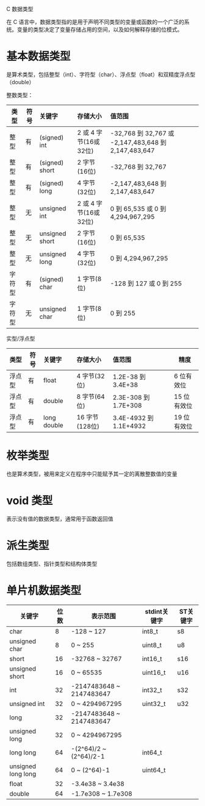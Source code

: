 C 数据类型

在 C 语言中，数据类型指的是用于声明不同类型的变量或函数的一个广泛的系统。变量的类型决定了变量存储占用的空间，以及如何解释存储的位模式。



# 基本数据类型

是算术类型，包括整型（int）、字符型（char）、浮点型（float）和双精度浮点型（double）

 整数类型：

| 类型   | 符号 | 关键字         | 存储大小              | 值范围                                               |
| ------ | ---- | :------------- | :-------------------- | :--------------------------------------------------- |
| 整型   | 有   | (signed) int   | 2 或 4 字节(16或32位) | -32,768 到 32,767 或 -2,147,483,648 到 2,147,483,647 |
| 整型   | 有   | (signed) short | 2 字节(16位)          | -32,768 到 32,767                                    |
| 整型   | 有   | (signed) long  | 4 字节(32位)          | -2,147,483,648 到 2,147,483,647                      |
| 整型   | 无   | unsigned int   | 2 或 4 字节(16或32位) | 0 到 65,535 或 0 到 4,294,967,295                    |
| 整型   | 无   | unsigned short | 2 字节(16位)          | 0 到 65,535                                          |
| 整型   | 无   | unsigned long  | 4 字节(32位)          | 0 到 4,294,967,295                                   |
| 字符型 | 有   | (signed) char  | 1 字节(8位)           | -128 到 127 或 0 到 255                              |
| 字符型 | 无   | unsigned char  | 1 字节(8位)           | 0 到 255                                             |

实型/浮点型

| 类型   | 符号 | 关键字      | 存储大小       | 值范围                 | 精度        |
| ------ | ---- | :---------- | :------------- | :--------------------- | ----------- |
| 浮点型 | 有   | float       | 4 字节(32位)   | 1.2E-38 到 3.4E+38     | 6 位有效位  |
| 浮点型 | 有   | double      | 8 字节(64位)   | 2.3E-308 到 1.7E+308   | 15 位有效位 |
| 浮点型 | 有   | long double | 16 字节(128位) | 3.4E-4932 到 1.1E+4932 | 19 位有效位 |



# 枚举类型

也是算术类型，被用来定义在程序中只能赋予其一定的离散整数值的变量



# void 类型

表示没有值的数据类型，通常用于函数返回值



# 派生类型

包括数组类型、指针类型和结构体类型



# 单片机数据类型

| 关键字             | 位数 | 表示范围                 | stdint关键字 | ST关键字 |
| ------------------ | ---- | ------------------------ | ------------ | -------- |
| char               | 8    | -128 ~ 127               | int8_t       | s8       |
| unsigned char      | 8    | 0 ~ 255                  | uint8_t      | u8       |
| short              | 16   | -32768 ~ 32767           | int16_t      | s16      |
| unsigned short     | 16   | 0 ~ 65535                | uint16_t     | u16      |
| int                | 32   | -2147483648 ~ 2147483647 | int32_t      | s32      |
| unsigned int       | 32   | 0 ~ 4294967295           | uint32_t     | u32      |
| long               | 32   | -2147483648 ~ 2147483647 |              |          |
| unsigned long      | 32   | 0 ~ 4294967295           |              |          |
| long long          | 64   | -(2^64)/2 ~ (2^64)/2-1   | int64_t      |          |
| unsigned long long | 64   | 0 ~ (2^64)-1             | uint64_t     |          |
| float              | 32   | -3.4e38 ~ 3.4e38         |              |          |
| double             | 64   | -1.7e308 ~ 1.7e308       |              |          |
